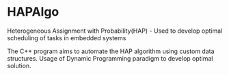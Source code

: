 HAPAlgo
=======

Heterogeneous Assignment with Probability(HAP) - Used to develop optimal scheduling of tasks in embedded systems

The C++ program aims to automate the HAP algorithm using custom data structures.
Usage of Dynamic Programming paradigm to develop optimal solution.
